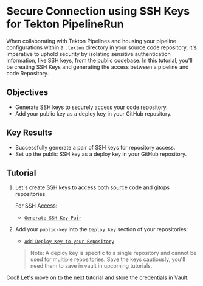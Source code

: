 # Secure Connection using SSH Keys for Tekton PipelineRun

When collaborating with Tekton Pipelines and housing your pipeline configurations within a `.tekton` directory in your source code repository, it's imperative to uphold security by isolating sensitive authentication information, like SSH keys, from the public codebase. In this tutorial, you'll be creating SSH Keys and generating the access between a pipeline and code Repository.

## Objectives

- Generate SSH keys to securely access your code repository.
- Add your public key as a deploy key in your GitHub repository.

## Key Results

- Successfully generate a pair of SSH keys for repository access.
- Set up the public SSH key as a deploy key in your GitHub repository.

## Tutorial

1. Let's create SSH keys to access both source code and gitops repositories.

    For SSH Access:

    - [`Generate SSH Key Pair`](https://docs.github.com/en/authentication/connecting-to-github-with-ssh/generating-a-new-ssh-key-and-adding-it-to-the-ssh-agent#generating-a-new-ssh-key)

1. Add your `public-key` into the `Deploy key` section of your repositories:

    - [`Add Deploy Key to your Repository`](https://docs.github.com/en/authentication/connecting-to-github-with-ssh/managing-deploy-keys#deploy-keys)

    > Note: A deploy key is specific to a single repository and cannot be used for multiple repositories.
    > Save the keys cautiously, you'll need them to save in vault in upcoming tutorials.

Cool! Let's move on to the next tutorial and store the credentials in Vault.
